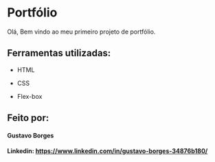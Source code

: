 # Portfólio
Olá, Bem vindo ao meu primeiro projeto de portfólio.

## Ferramentas utilizadas:

* HTML

* CSS

* Flex-box

## Feito por:

#### Gustavo Borges

#### Linkedin: https://www.linkedin.com/in/gustavo-borges-34876b180/
